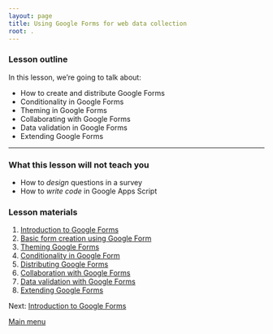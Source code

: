 ```yaml
---
layout: page
title: Using Google Forms for web data collection
root: .
---
```


### Lesson outline

In this lesson, we’re going to talk about:

- How to create and distribute Google Forms
- Conditionality in Google Forms
- Theming in Google Forms
- Collaborating with Google Forms
- Data validation in Google Forms
- Extending Google Forms

---

### What this lesson will not teach you

- How to *design* questions in a survey
- How to *write code* in Google Apps Script


### Lesson materials

1. [Introduction to Google Forms](google-forms-01-intro.html)
2. [Basic form creation using Google Form](google-forms-02-creation.html)
3. [Theming Google Forms](google-forms-03-theming.html)
4. [Conditionality in Google Form](google-forms-04-conditionality.html)
5. [Distributing Google Forms](google-forms-05-distributing.html)
6. [Collaboration with Google Forms](google-forms-06-collaboration.html)
7. [Data validation with Google Forms](google-forms-07-validation.html)
8. [Extending Google Forms](google-forms-08-extending.html)


Next: [Introduction to Google Forms](google-forms-01-intro.html)

[Main menu](index.html)
